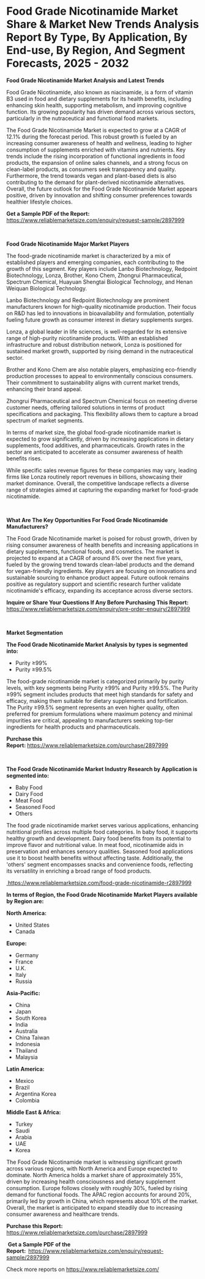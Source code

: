 <p><h1>Food Grade Nicotinamide Market Share & Market New Trends Analysis Report By Type, By Application, By End-use, By Region, And Segment Forecasts, 2025 - 2032</h1></p><p><strong>Food Grade Nicotinamide Market Analysis and Latest Trends</strong></p>
<p><p>Food Grade Nicotinamide, also known as niacinamide, is a form of vitamin B3 used in food and dietary supplements for its health benefits, including enhancing skin health, supporting metabolism, and improving cognitive function. Its growing popularity has driven demand across various sectors, particularly in the nutraceutical and functional food markets.</p><p>The Food Grade Nicotinamide Market is expected to grow at a CAGR of 12.1% during the forecast period. This robust growth is fueled by an increasing consumer awareness of health and wellness, leading to higher consumption of supplements enriched with vitamins and nutrients. Key trends include the rising incorporation of functional ingredients in food products, the expansion of online sales channels, and a strong focus on clean-label products, as consumers seek transparency and quality. Furthermore, the trend towards vegan and plant-based diets is also contributing to the demand for plant-derived nicotinamide alternatives. Overall, the future outlook for the Food Grade Nicotinamide Market appears positive, driven by innovation and shifting consumer preferences towards healthier lifestyle choices.</p></p>
<p><strong>Get a Sample PDF of the Report:&nbsp;</strong> <a href="https://www.reliablemarketsize.com/enquiry/request-sample/2897999?utm_campaign=2941&utm_medium=2&utm_source=Github&utm_content=ia&utm_term=15032025&utm_id=food-grade-nicotinamide">https://www.reliablemarketsize.com/enquiry/request-sample/2897999</a></p>
<p>&nbsp;</p>
<p><strong>Food Grade Nicotinamide Major Market Players</strong></p>
<p><p>The food-grade nicotinamide market is characterized by a mix of established players and emerging companies, each contributing to the growth of this segment. Key players include Lanbo Biotechnology, Redpoint Biotechnology, Lonza, Brother, Kono Chem, Zhongrui Pharmaceutical, Spectrum Chemical, Huayuan Shengtai Biological Technology, and Henan Weiquan Biological Technology. </p><p>Lanbo Biotechnology and Redpoint Biotechnology are prominent manufacturers known for high-quality nicotinamide production. Their focus on R&D has led to innovations in bioavailability and formulation, potentially fueling future growth as consumer interest in dietary supplements surges.</p><p>Lonza, a global leader in life sciences, is well-regarded for its extensive range of high-purity nicotinamide products. With an established infrastructure and robust distribution network, Lonza is positioned for sustained market growth, supported by rising demand in the nutraceutical sector.</p><p>Brother and Kono Chem are also notable players, emphasizing eco-friendly production processes to appeal to environmentally conscious consumers. Their commitment to sustainability aligns with current market trends, enhancing their brand appeal.</p><p>Zhongrui Pharmaceutical and Spectrum Chemical focus on meeting diverse customer needs, offering tailored solutions in terms of product specifications and packaging. This flexibility allows them to capture a broad spectrum of market segments.</p><p>In terms of market size, the global food-grade nicotinamide market is expected to grow significantly, driven by increasing applications in dietary supplements, food additives, and pharmaceuticals. Growth rates in the sector are anticipated to accelerate as consumer awareness of health benefits rises.</p><p>While specific sales revenue figures for these companies may vary, leading firms like Lonza routinely report revenues in billions, showcasing their market dominance. Overall, the competitive landscape reflects a diverse range of strategies aimed at capturing the expanding market for food-grade nicotinamide.</p></p>
<p>&nbsp;</p>
<p><strong>What Are The Key Opportunities For Food Grade Nicotinamide Manufacturers?</strong></p>
<p><p>The Food Grade Nicotinamide market is poised for robust growth, driven by rising consumer awareness of health benefits and increasing applications in dietary supplements, functional foods, and cosmetics. The market is projected to expand at a CAGR of around 8% over the next five years, fueled by the growing trend towards clean-label products and the demand for vegan-friendly ingredients. Key players are focusing on innovations and sustainable sourcing to enhance product appeal. Future outlook remains positive as regulatory support and scientific research further validate nicotinamide's efficacy, expanding its acceptance across diverse sectors.</p></p>
<p><strong>Inquire or Share Your Questions If Any Before Purchasing This Report:</strong> <a href="https://www.reliablemarketsize.com/enquiry/pre-order-enquiry/2897999?utm_campaign=2941&utm_medium=2&utm_source=Github&utm_content=ia&utm_term=15032025&utm_id=food-grade-nicotinamide">https://www.reliablemarketsize.com/enquiry/pre-order-enquiry/2897999</a></p>
<p>&nbsp;</p>
<p><strong>Market Segmentation</strong></p>
<p><strong>The Food Grade Nicotinamide Market Analysis by types is segmented into:</strong></p>
<p><ul><li> Purity ≥99%</li><li>Purity ≥99.5% </li></ul></p>
<p><p>The food-grade nicotinamide market is categorized primarily by purity levels, with key segments being Purity ≥99% and Purity ≥99.5%. The Purity ≥99% segment includes products that meet high standards for safety and efficacy, making them suitable for dietary supplements and fortification. The Purity ≥99.5% segment represents an even higher quality, often preferred for premium formulations where maximum potency and minimal impurities are critical, appealing to manufacturers seeking top-tier ingredients for health products and pharmaceuticals.</p></p>
<p><strong>Purchase this Report:&nbsp;</strong><a href="https://www.reliablemarketsize.com/purchase/2897999?utm_campaign=2941&utm_medium=2&utm_source=Github&utm_content=ia&utm_term=15032025&utm_id=food-grade-nicotinamide">https://www.reliablemarketsize.com/purchase/2897999</a></p>
<p>&nbsp;</p>
<p><strong>The Food Grade Nicotinamide Market Industry Research by Application is segmented into:</strong></p>
<p><ul><li> Baby Food</li><li>Dairy Food</li><li>Meat Food</li><li>Seasoned Food</li><li>Others </li></ul></p>
<p><p>The food grade nicotinamide market serves various applications, enhancing nutritional profiles across multiple food categories. In baby food, it supports healthy growth and development. Dairy food benefits from its potential to improve flavor and nutritional value. In meat food, nicotinamide aids in preservation and enhances sensory qualities. Seasoned food applications use it to boost health benefits without affecting taste. Additionally, the 'others' segment encompasses snacks and convenience foods, reflecting its versatility in enriching a broad range of food products.</p></p>
<p><a href="https://www.reliablemarketsize.com/food-grade-nicotinamide-r2897999?utm_campaign=2941&utm_medium=2&utm_source=Github&utm_content=ia&utm_term=15032025&utm_id=food-grade-nicotinamide">&nbsp;https://www.reliablemarketsize.com/food-grade-nicotinamide-r2897999</a></p>
<p><strong>In terms of Region, the Food Grade Nicotinamide Market Players available by Region are:</strong></p>
<p>
    <p> <strong> North America: </strong>
        <ul>
            <li>United States</li>
            <li>Canada</li>
        </ul>
        </p> 
    <p> <strong> Europe: </strong>
        <ul>
            <li>Germany</li>
            <li>France</li>
            <li>U.K.</li>
            <li>Italy</li>
            <li>Russia</li>
        </ul>
        </p> 
    <p> <strong> Asia-Pacific: </strong>
        <ul>
            <li>China</li>
            <li>Japan</li>
            <li>South Korea</li>
            <li>India</li>
            <li>Australia</li>
            <li>China Taiwan</li>
            <li>Indonesia</li>
            <li>Thailand</li>
            <li>Malaysia</li>
        </ul>
        </p> 
    <p> <strong> Latin America: </strong>
        <ul>
            <li>Mexico</li>
            <li>Brazil</li>
            <li>Argentina Korea</li>
            <li>Colombia</li>
        </ul>
        </p> 
    <p> <strong> Middle East & Africa: </strong>
        <ul>
            <li>Turkey</li>
            <li>Saudi</li>
            <li>Arabia</li>
            <li>UAE</li>
            <li>Korea</li>
        </ul>
    </p>
    </p>
<p><p>The Food Grade Nicotinamide market is witnessing significant growth across various regions, with North America and Europe expected to dominate. North America holds a market share of approximately 35%, driven by increasing health consciousness and dietary supplement consumption. Europe follows closely with roughly 30%, fueled by rising demand for functional foods. The APAC region accounts for around 20%, primarily led by growth in China, which represents about 10% of the market. Overall, the market is anticipated to expand steadily due to increasing consumer awareness and healthcare trends.</p></p>
<p><strong>Purchase this Report: </strong><a href="https://www.reliablemarketsize.com/purchase/2897999?utm_campaign=2941&utm_medium=2&utm_source=Github&utm_content=ia&utm_term=15032025&utm_id=food-grade-nicotinamide">https://www.reliablemarketsize.com/purchase/2897999</a></p>
<p>&nbsp;<strong>Get a Sample PDF of the Report:&nbsp;&nbsp;</strong><a href="https://www.reliablemarketsize.com/enquiry/request-sample/2897999?utm_campaign=2941&utm_medium=2&utm_source=Github&utm_content=ia&utm_term=15032025&utm_id=food-grade-nicotinamide">https://www.reliablemarketsize.com/enquiry/request-sample/2897999</a></p>
<p><strong></strong></p>
<p>Check more reports on <a href="https://www.reliablemarketsize.com/?utm_campaign=2941&utm_medium=2&utm_source=Github&utm_content=ia&utm_term=15032025&utm_id=food-grade-nicotinamide">https://www.reliablemarketsize.com/</a></p>